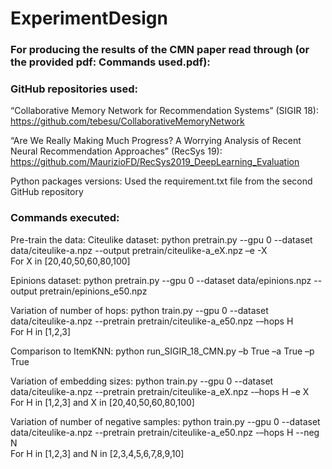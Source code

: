 # ExperimentDesign


### For producing the results of the CMN paper read through (or the provided pdf: Commands used.pdf):

### GitHub repositories used:

“Collaborative Memory Network for Recommendation Systems” (SIGIR 18): https://github.com/tebesu/CollaborativeMemoryNetwork  

“Are We Really Making Much Progress? A Worrying Analysis of Recent Neural Recommendation Approaches” (RecSys 19):
https://github.com/MaurizioFD/RecSys2019_DeepLearning_Evaluation 

Python packages versions:
Used the requirement.txt file from the second GitHub repository

### Commands executed: 

Pre-train the data:
Citeulike dataset: 
python pretrain.py --gpu 0 --dataset data/citeulike-a.npz --output pretrain/citeulike-a_eX.npz –e -X \
For X in [20,40,50,60,80,100]

Epinions dataset:
python pretrain.py --gpu 0 --dataset data/epinions.npz --output pretrain/epinions_e50.npz 


Variation of number of hops:
python train.py --gpu 0 --dataset data/citeulike-a.npz --pretrain pretrain/citeulike-a_e50.npz -–hops H \
For H in [1,2,3]

Comparison to ItemKNN: 
python run_SIGIR_18_CMN.py –b True –a True –p True

Variation of embedding sizes:
python train.py --gpu 0 --dataset data/citeulike-a.npz --pretrain pretrain/citeulike-a_eX.npz -–hops H –e X \
For H in [1,2,3] and X in [20,40,50,60,80,100]


Variation of number of negative samples:
python train.py --gpu 0 --dataset data/citeulike-a.npz --pretrain pretrain/citeulike-a_e50.npz -–hops H --neg N \
For H in [1,2,3] and N in [2,3,4,5,6,7,8,9,10]
